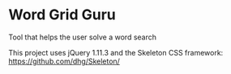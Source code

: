 # Word Grid Guru
Tool that helps the user solve a word search

This project uses jQuery 1.11.3 and the Skeleton CSS framework: https://github.com/dhg/Skeleton/
